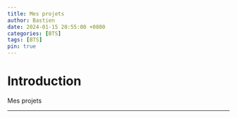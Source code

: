 ```yaml
---
title: Mes projets
author: Bastien
date: 2024-01-15 20:55:00 +0800
categories: [BTS]
tags: [BTS]
pin: true
--- 
```

# Introduction

Mes projets 

--- 